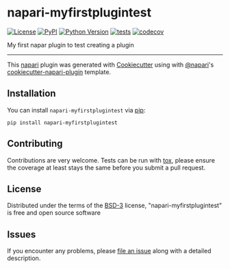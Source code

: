 # napari-myfirstplugintest

[![License](https://img.shields.io/pypi/l/napari-myfirstplugintest.svg?color=green)](https://github.com/justinelarsen/napari-myfirstplugintest/raw/master/LICENSE)
[![PyPI](https://img.shields.io/pypi/v/napari-myfirstplugintest.svg?color=green)](https://pypi.org/project/napari-myfirstplugintest)
[![Python Version](https://img.shields.io/pypi/pyversions/napari-myfirstplugintest.svg?color=green)](https://python.org)
[![tests](https://github.com/justinelarsen/napari-myfirstplugintest/workflows/tests/badge.svg)](https://github.com/justinelarsen/napari-myfirstplugintest/actions)
[![codecov](https://codecov.io/gh/justinelarsen/napari-myfirstplugintest/branch/master/graph/badge.svg)](https://codecov.io/gh/justinelarsen/napari-myfirstplugintest)

My first napar plugin to test creating a plugin

----------------------------------

This [napari] plugin was generated with [Cookiecutter] using with [@napari]'s [cookiecutter-napari-plugin] template.

<!--
Don't miss the full getting started guide to set up your new package:
https://github.com/napari/cookiecutter-napari-plugin#getting-started

and review the napari docs for plugin developers:
https://napari.org/docs/plugins/index.html
-->

## Installation

You can install `napari-myfirstplugintest` via [pip]:

    pip install napari-myfirstplugintest

## Contributing

Contributions are very welcome. Tests can be run with [tox], please ensure
the coverage at least stays the same before you submit a pull request.

## License

Distributed under the terms of the [BSD-3] license,
"napari-myfirstplugintest" is free and open source software

## Issues

If you encounter any problems, please [file an issue] along with a detailed description.

[napari]: https://github.com/napari/napari
[Cookiecutter]: https://github.com/audreyr/cookiecutter
[@napari]: https://github.com/napari
[MIT]: http://opensource.org/licenses/MIT
[BSD-3]: http://opensource.org/licenses/BSD-3-Clause
[GNU GPL v3.0]: http://www.gnu.org/licenses/gpl-3.0.txt
[GNU LGPL v3.0]: http://www.gnu.org/licenses/lgpl-3.0.txt
[Apache Software License 2.0]: http://www.apache.org/licenses/LICENSE-2.0
[Mozilla Public License 2.0]: https://www.mozilla.org/media/MPL/2.0/index.txt
[cookiecutter-napari-plugin]: https://github.com/napari/cookiecutter-napari-plugin
[file an issue]: https://github.com/justinelarsen/napari-myfirstplugintest/issues
[napari]: https://github.com/napari/napari
[tox]: https://tox.readthedocs.io/en/latest/
[pip]: https://pypi.org/project/pip/
[PyPI]: https://pypi.org/
